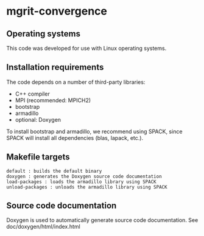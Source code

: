 # mgrit-convergence

## Operating systems

This code was developed for use with Linux operating systems.

## Installation requirements

The code depends on a number of third-party libraries:

* C++ compiler
* MPI (recommended: MPICH2)
* bootstrap
* armadillo
* optional: Doxygen

To install bootstrap and armadillo, we recommend using SPACK, since SPACK will install all dependencies (blas, lapack, etc.).

## Makefile targets

    default : builds the default binary
    doxygen : generates the Doxygen source code documentation
    load-packages : loads the armadillo library using SPACK
    unload-packages : unloads the armadillo library using SPACK

## Source code documentation

Doxygen is used to automatically generate source code documentation.
See doc/doxygen/html/index.html